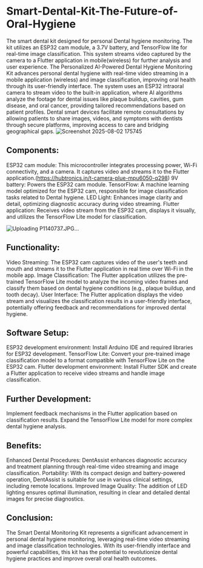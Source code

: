# Smart-Dental-Kit-The-Future-of-Oral-Hygiene
The smart dental kit designed for personal Dental hygiene monitoring. The kit utilizes an ESP32 cam module, a 3.7V battery, and TensorFlow lite for real-time image classification. This system streams video captured by the camera to a Flutter application in mobile(wireless) for further analysis and user experience.
The Personalized AI-Powered Dental Hygiene Monitoring Kit advances personal dental hygiene with real-time video streaming in a mobile application (wireless) and image classification, improving oral health through its user-friendly interface. The system uses an ESP32 intraoral camera to stream video to the built-in application, where AI algorithms analyze the footage for dental issues like plaque buildup, cavities, gum disease, and oral cancer, providing tailored recommendations based on patient profiles. Dental smart devices facilitate remote consultations by allowing patients to share images, videos, and symptoms with dentists through secure platforms, improving access to care and bridging geographical gaps.
![Screenshot 2025-08-02 175745](https://github.com/user-attachments/assets/48b3e0b3-168b-4b30-b165-af73b3a78ebd)

## Components:
ESP32 cam module: This microcontroller integrates processing power, Wi-Fi connectivity, and a camera. It captures video and streams it to the Flutter application.(https://hubtronics.in/t-camera-plue-mpu6050-q298)
9V battery: Powers the ESP32 cam module.
TensorFlow: A machine learning model optimized for the ESP32 cam, responsible for image classification tasks related to Dental hygiene.
LED Light: Enhances image clarity and detail, optimizing diagnostic accuracy during video streaming.
Flutter application: Receives video stream from the ESP32 cam, displays it visually, and utilizes the TensorFlow Lite model for classification.

![Uploading P1140737.JPG…]()

## Functionality:
Video Streaming: The ESP32 cam captures video of the user's teeth and mouth and streams it to the Flutter application in real time over Wi-Fi in the mobile app.
Image Classification: The Flutter application utilizes the pre-trained TensorFlow Lite model to analyze the incoming video frames and classify them based on dental hygiene conditions (e.g., plaque buildup, and tooth decay).
User Interface: The Flutter application displays the video stream and visualizes the classification results in a user-friendly interface, potentially offering feedback and recommendations for improved dental hygiene.
## Software Setup:
ESP32 development environment: Install Arduino IDE and required libraries for ESP32 development.
TensorFlow Lite: Convert your pre-trained image classification model to a format compatible with TensorFlow Lite on the ESP32 cam.
Flutter development environment: Install Flutter SDK and create a Flutter application to receive video streams and handle image classification.
## Further Development:
Implement feedback mechanisms in the Flutter application based on classification results.
Expand the TensorFlow Lite model for more complex dental hygiene analysis.
## Benefits:
Enhanced Dental Procedures: DentAssist enhances diagnostic accuracy and treatment planning through real-time video streaming and image classification.
Portability: With its compact design and battery-powered operation, DentAssist is suitable for use in various clinical settings, including remote locations.
Improved Image Quality: The addition of LED lighting ensures optimal illumination, resulting in clear and detailed dental images for precise diagnostics.
## Conclusion:
The Smart Dental Monitoring Kit represents a significant advancement in personal dental hygiene monitoring, leveraging real-time video streaming and image classification technologies. With its user-friendly interface and powerful capabilities, this kit has the potential to revolutionize dental hygiene practices and improve overall oral health outcomes.
